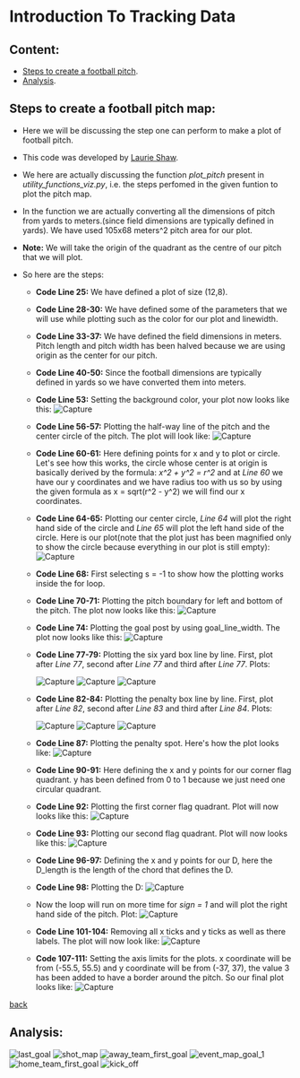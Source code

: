 # Introduction To Tracking Data

## Content:
  * [Steps to create a football pitch](#editing-to-be-done).
  * [Analysis](#analysis).

## Steps to create a football pitch map:

* Here we will be discussing the step one can perform to make a plot of football pitch.

* This code was developed by [Laurie Shaw](https://twitter.com/EightyFivePoint).

* We here are actually discussing the function *plot_pitch* present in *utility_functions_viz.py*, i.e. the steps perfomed in the given funtion to plot the pitch map.

* In the function we are actually converting all the dimensions of pitch from yards to meters.(since field dimensions are typically defined in yards). We have used 105x68 meters^2 pitch area for our plot.

* **Note:** We will take the origin of the quadrant as the centre of our pitch that we will plot.

* So here are the steps:
  * **Code Line 25:** We have defined a plot of size (12,8).
  
  * **Code Line 28-30:** We have defined some of the parameters that we will use while plotting such as the color for our plot and linewidth.
  
  * **Code Line 33-37:** We have defined the field dimensions in meters. Pitch length and pitch width has been halved because we are using origin as the center for our pitch.
  
  * **Code Line 40-50:** Since the football dimensions are typically defined in yards so we have converted them into meters.
  
  * **Code Line 53:** Setting the background color, your plot now looks like this:
  ![Capture](https://user-images.githubusercontent.com/33928040/79645194-69b47600-81cb-11ea-9cdc-6a52f92aaee6.JPG)
    
  * **Code Line 56-57:** Plotting the half-way line of the pitch and the center circle of the pitch. The plot will look like:
  ![Capture](https://user-images.githubusercontent.com/33928040/79645289-10007b80-81cc-11ea-814e-4abb894e8f74.JPG)
  
  * **Code Line 60-61:** Here defining points for x and y to plot or circle. Let's see how this works, the circle whose center is at origin is basically derived by the formula: *x^2 + y^2 = r^2* and at *Line 60* we have our y coordinates and we have radius too with us so by using the given formula as x = sqrt(r^2 - y^2) we will find our x coordinates.
  
  * **Code Line 64-65:** Plotting our center circle, *Line 64* will plot the right hand side of the circle and *Line 65* will plot the left hand side of the circle. Here is our plot(note that the plot just has been magnified only to show the circle because everything in our plot is still empty):
    ![Capture](https://user-images.githubusercontent.com/33928040/79647367-d7fa3800-81cd-11ea-9abe-4afe6a69c9a8.JPG)
   
  * **Code Line 68:** First selecting s = -1 to show how the plotting works inside the for loop.
  
  * **Code Line 70-71:** Plotting the pitch boundary for left and bottom of the pitch. The plot now looks like this:
    ![Capture](https://user-images.githubusercontent.com/33928040/79655558-37f1de00-81d0-11ea-95b0-cc3c0a030fff.JPG)
    
  * **Code Line 74:** Plotting the goal post by using goal_line_width. The plot now looks like this:
    ![Capture](https://user-images.githubusercontent.com/33928040/79659930-7f2c9e80-81d1-11ea-8401-537fcd88a7a1.JPG)
  
  * **Code Line 77-79:** Plotting the six yard box line by line. First, plot after *Line 77*, second after *Line 77* and third after *Line 77*. Plots:
  
      ![Capture](https://user-images.githubusercontent.com/33928040/79667165-8d7bba00-81d3-11ea-8fc1-0a896b2915e1.JPG)
      ![Capture](https://user-images.githubusercontent.com/33928040/79667610-adab7900-81d3-11ea-9845-31a5f46d0a40.JPG)
      ![Capture](https://user-images.githubusercontent.com/33928040/79668482-ee0af700-81d3-11ea-9167-8abf0c59a8b9.JPG)
    
  * **Code Line 82-84:** Plotting the penalty box line by line. First, plot after *Line 82*, second after *Line 83* and third after *Line 84*. Plots:
  
    ![Capture](https://user-images.githubusercontent.com/33928040/79669063-a2a61800-81d6-11ea-8a3d-a636cba3abc1.JPG)
    ![Capture](https://user-images.githubusercontent.com/33928040/79669093-c5d0c780-81d6-11ea-85f2-f8f501f5de1f.JPG)
    ![Capture](https://user-images.githubusercontent.com/33928040/79669112-e3059600-81d6-11ea-9299-1f065465a961.JPG)

  * **Code Line 87:** Plotting the penalty spot. Here's how the plot looks like:
    ![Capture](https://user-images.githubusercontent.com/33928040/79669274-067d1080-81d8-11ea-95bc-5eca308aa811.JPG)
    
  * **Code Line 90-91:** Here defining the x and y points for our corner flag quadrant. y has been defined from 0 to 1 because we just need one circular quadrant.
  
  * **Code Line 92:** Plotting the first corner flag quadrant. Plot will now looks like this:
    ![Capture](https://user-images.githubusercontent.com/33928040/79681802-a8354980-823a-11ea-95a8-20e8a8c6f0b4.JPG)

  * **Code Line 93:** Plotting our second flag quadrant. Plot will now looks like this:
    ![Capture](https://user-images.githubusercontent.com/33928040/79681829-f21e2f80-823a-11ea-89a9-ab817c9932c4.JPG)

  * **Code Line 96-97:** Defining the x and y points for our D, here the D_length is the length of the chord that defines the D.
  
  * **Code Line 98:** Plotting the D:
    ![Capture](https://user-images.githubusercontent.com/33928040/79682105-53470280-823d-11ea-90a4-545eea98ca45.JPG)
  
  * Now the loop will run on more time for *sign = 1* and will plot the right hand side of the pitch. Plot:
    ![Capture](https://user-images.githubusercontent.com/33928040/79682212-0ca5d800-823e-11ea-88b2-bfa1666b7f0a.JPG)
  
  * **Code Line 101-104:** Removing all x ticks and y ticks as well as there labels. The plot will now look like:
    ![Capture](https://user-images.githubusercontent.com/33928040/79682295-a1a8d100-823e-11ea-94b3-48566a895484.JPG)
  
  * **Code 107-111:** Setting the axis limits for the plots. x coordinate will be from (-55.5, 55.5) and y coordinate will be from (-37, 37), the value 3 has been added to have a border around the pitch. So our final plot looks like:
    ![Capture](https://user-images.githubusercontent.com/33928040/79682393-7ecaec80-823f-11ea-9bb7-fb04a7f18333.JPG)

[back](#content)

## Analysis:       
![last_goal](https://user-images.githubusercontent.com/33928040/79694172-61703f80-828c-11ea-8767-82cd2a03d6ce.jpg)
![shot_map](https://user-images.githubusercontent.com/33928040/79694175-633a0300-828c-11ea-9d60-e1fff9aa6335.jpg)
![away_team_first_goal](https://user-images.githubusercontent.com/33928040/79694176-63d29980-828c-11ea-8b47-ce427ee2a60c.jpg)
![event_map_goal_1](https://user-images.githubusercontent.com/33928040/79694177-646b3000-828c-11ea-9961-10c1c15eef43.jpg)
![home_team_first_goal](https://user-images.githubusercontent.com/33928040/79694178-6503c680-828c-11ea-9099-6d0f79eaf2d8.jpg)
![kick_off](https://user-images.githubusercontent.com/33928040/79694179-659c5d00-828c-11ea-9a77-caadd49d72c6.jpg)
